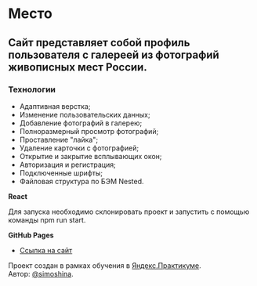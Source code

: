 # Место

## Сайт представляет собой профиль пользователя с галереей из фотографий живописных мест России.

### Технологии
* Адаптивная верстка;
* Изменение пользовательских данных;
* Добавление фотографий в галерею;
* Полноразмерный просмотр фотографий;
* Проставление "лайка";
* Удаление карточки с фотографией;
* Открытие и закрытие всплывающих окон;
* Авторизация и регистрация;
* Подключенные шрифты;
* Файловая структура по БЭМ Nested.

**React**

Для запуска необходимо склонировать проект и запустить с помощью команды npm run start.

**GitHub Pages**

* [Ссылка на сайт](https://simoshina.github.io/mesto/index.html)

Проект создан в рамках обучения в [Яндекс.Практикуме](https://practicum.yandex.ru/).  
Автор: [@simoshina](https://github.com/simoshina).